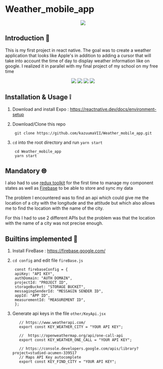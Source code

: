 # Weather_mobile_app

<div align="center">
<img align="center" src='https://user-images.githubusercontent.com/43440614/153228047-3d5a20de-cd2a-48bb-bd9b-4b2b0e3e2f13.gif' /> 
</div>


## Introduction 🤔
This is my first project in react native. The goal was to create a weather application that looks like Apple's in addition to adding a cursor that will take into account the time of day to display weather information like on google.
I realized it in parallel with my final project of my school on my free time


<div align="center">
  <img  src="https://img.shields.io/badge/Redux-593D88?style=for-the-badge&logo=redux&logoColor=white" /> 
  <img  src="https://img.shields.io/badge/firebase-%23039BE5.svg?style=for-the-badge&logo=firebase=white" />
  <img src="https://img.shields.io/badge/expo-1C1E24?style=for-the-badge&logo=expo&logoColor=white" />
  <img  src="https://img.shields.io/badge/React_Native-20232A?style=for-the-badge&logo=react&logoColor=white" /> 
</div>


## Installation & Usage ❕

1. Download and install Expo : https://reactnative.dev/docs/environment-setup


1. Download/Clone this repo

        git clone https://github.com/kazuumaVII/Weather_mobile_app.git
2. `cd` into the root directory and run `yarn start`

        cd Weather_mobile_app
        yarn start


## Mandatory  🌐
I also had to use [redux toolkit](https://redux-toolkit.js.org/) for the first time to manage my component states as well as [Firebase](https://firebase.google.com/) to be able to store and sync my data

The problem I encountered was to find an api which could give me the location of a city with the longitude and the attitude but which also allows me to find the location with the name of the city.

For this I had to use 2 different APIs but the problem was that the location with the name of a city was not precise enough.


## Builtins implemented  🔨

1. Install FireBase : https://firebase.google.com/ 

2. `cd config`  and  edit file `fireBase.js`
 
        const firebaseConfig = {
        apiKey: "API KEY",
        authDomain: "AUTH DOMAIN",
        projectId: "PROJECT ID",
        storageBucket: "STORAGE BUCKET",
        messagingSenderId: "MESSAGIN SENDER ID",
        appId: "APP ID",
        measurementId: "MEASUREMENT ID",
        };

3. Generate api keys in the file `other/KeyApi.jsx`

          // https://www.weatherapi.com/
          export const KEY_WEATHER_CITY = "YOUR API KEY";

          //  https://openweathermap.org/api/one-call-api
          export const KEY_WEATHER_ONE_CALL = "YOUR API KEY";

          // https://console.developers.google.com/apis/library?project=studied-acumen-339517
          // Maps API Key autocomplete
          export const KEY_FIND_CITY = "YOUR API KEY";


